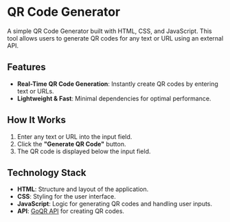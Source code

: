# QR Code Generator

A simple QR Code Generator built with HTML, CSS, and JavaScript. This tool allows users to generate QR codes for any text or URL using an external API.

## Features
- **Real-Time QR Code Generation**: Instantly create QR codes by entering text or URLs.
- **Lightweight & Fast**: Minimal dependencies for optimal performance.

## How It Works
1. Enter any text or URL into the input field.
2. Click the **"Generate QR Code"** button.
3. The QR code is displayed below the input field.

## Technology Stack
- **HTML**: Structure and layout of the application.
- **CSS**: Styling for the user interface.
- **JavaScript**: Logic for generating QR codes and handling user inputs.
- **API**: [GoQR API](https://goqr.me/api/) for creating QR codes.